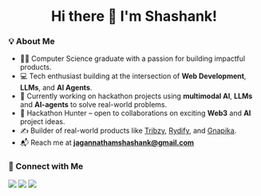 <h1 align="center">Hi there 👋 I'm Shashank!</h1>

<h3 align="left">💡 About Me</h3>

- 👨‍🎓 Computer Science graduate with a passion for building impactful products.  
- 💻 Tech enthusiast building at the intersection of **Web Development**, **LLMs**, and **AI Agents**.  
- 🧠 Currently working on hackathon projects using **multimodal AI**, **LLMs** and **AI-agents** to solve real-world problems.
- 🚀 Hackathon Hunter – open to collaborations on exciting **Web3** and **AI** project ideas.  
- ✍️ Builder of real-world products like [Tribzy](http://tribzy.com/), [Rydify](https://rydify.co), and [Gnapika](http://gnapika.in/).  
- 📬 Reach me at **jagannathamshashank@gmail.com**  

<h3 align="left">🤝 Connect with Me</h3>

[<img src="https://img.shields.io/badge/Twitter-%231DA1F2.svg?style=for-the-badge&logo=twitter&logoColor=white" />](https://twitter.com/Shashanka2a)
[<img src="https://img.shields.io/badge/LinkedIn-%230077B5.svg?style=for-the-badge&logo=linkedin&logoColor=white" />](https://www.linkedin.com/in/shashank-jagannatham/)
[<img src="https://img.shields.io/badge/Instagram-%23E4405F.svg?style=for-the-badge&logo=instagram&logoColor=white" />](https://www.instagram.com/sha)



















